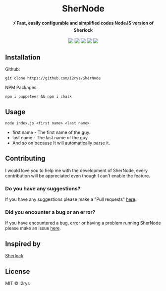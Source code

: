 <h1 align="center">SherNode</h1>
<h4 align="center">⚡  Fast, easily configurable and simplified codes NodeJS version of Sherlock</h4>
<p align="center">
	<a href="https://github.com/I2rys/SherNode/blob/main/LICENSE"><img src="https://img.shields.io/github/license/I2rys/SherNode?style=flat-square"></img></a>
	<a href="https://github.com/I2rys/SherNode"><img src="https://bettercodehub.com/edge/badge/I2rys/SherNode?branch=main"></a>
	<a href="https://github.com/I2rys/SherNode/issues"><img src="https://img.shields.io/github/issues/I2rys/SherNode.svg"></img></a>
	<a href="https://github.com/I2rys/SherNode"><img src="https://img.shields.io/badge/version-1.0.0-orange"></img></a>
	<a href="https://nodejs.org/"><img src="https://img.shields.io/badge/-Nodejs-green?style=flat-square&logo=Node.js"></img></a>
</p>


## Installation
Github:

    git clone https://github.com/I2rys/SherNode

NPM Packages:

    npm i puppeteer && npm i chalk
    
## Usage

    node index.js <first name> <last name>

 - first name - The first name of the guy.
 - last name - The last name of the guy.
 - And so on because It will automatically parse it.

## Contributing
I would love you to help me with the development of SherNode, every contribution will be appreciated even though I can't enable the feature.

### Do you have any suggestions?
If you have any suggestions please make a "Pull requests" [here](https://github.com/I2rys/SherNode/pulls).

### Did you encounter a bug or an error?
If you have encountered a bug, error or having a problem running SherNode please make an issue [here](https://github.com/I2rys/SherNode/issues).

## Inspired by
[Sherlock](https://github.com/sherlock-project/sherlock)

## License
MIT © I2rys
